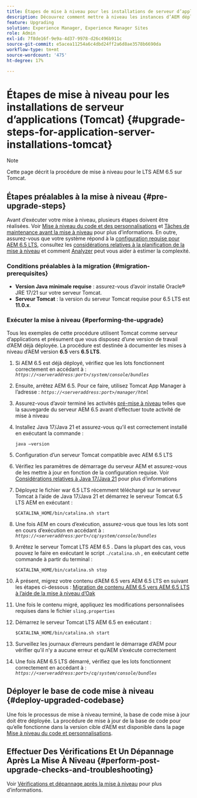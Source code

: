 ```yaml
---
title: Étapes de mise à niveau pour les installations de serveur d’applications (Tomcat)
description: Découvrez comment mettre à niveau les instances d’AEM déployées via Tomcat.
feature: Upgrading
solution: Experience Manager, Experience Manager Sites
role: Admin
exl-id: 7f8de16f-9e9a-4d37-9978-d26c496b911c
source-git-commit: e5acea11254a6c4dbd24ff2a6d8ae3578b6690da
workflow-type: tm+mt
source-wordcount: '475'
ht-degree: 17%

---
```


# Étapes de mise à niveau pour les installations de serveur d’applications (Tomcat) {#upgrade-steps-for-application-server-installations-tomcat}

>[!NOTE]
>
>Cette page décrit la procédure de mise à niveau pour le LTS AEM 6.5 sur Tomcat.

## Étapes préalables à la mise à niveau {#pre-upgrade-steps}

Avant d’exécuter votre mise à niveau, plusieurs étapes doivent être réalisées. Voir [Mise à niveau du code et des personnalisations](/help/sites-deploying/upgrading-code-and-customizations.md) et [Tâches de maintenance avant la mise à niveau](/help/sites-deploying/pre-upgrade-maintenance-tasks.md) pour plus d’informations. En outre, assurez-vous que votre système répond à la [configuration requise pour AEM 6.5 LTS](/help/sites-deploying/technical-requirements.md), consultez les [considérations relatives à la planification de la mise à niveau](/help/sites-deploying/upgrade-planning.md) et comment [Analyzer](/help/sites-deploying/aem-analyzer.md) peut vous aider à estimer la complexité.


### Conditions préalables à la migration {#migration-prerequisites}

* **Version Java minimale requise** : assurez-vous d’avoir installé Oracle® JRE 17/21 sur votre serveur Tomcat.
* **Serveur Tomcat** : la version du serveur Tomcat requise pour 6.5 LTS est **11.0.x**.

### Exécuter la mise à niveau {#performing-the-upgrade}

Tous les exemples de cette procédure utilisent Tomcat comme serveur d’applications et présument que vous disposez d’une version de travail d’AEM déjà déployée. La procédure est destinée à documenter les mises à niveau d’AEM version **6.5** vers **6.5 LTS**.

1. Si AEM 6.5 est déjà déployé, vérifiez que les lots fonctionnent correctement en accédant à : *`https://<serveraddress:port>/system/console/bundles`*
1. Ensuite, arrêtez AEM 6.5. Pour ce faire, utilisez Tomcat App Manager à l’adresse : *`https://<serveraddress:port>/manager/html`*
1. Assurez-vous d’avoir terminé les activités [pré-mise à niveau](#pre-upgrade-steps) telles que la sauvegarde du serveur AEM 6.5 avant d’effectuer toute activité de mise à niveau
1. Installez Java 17/Java 21 et assurez-vous qu’il est correctement installé en exécutant la commande :

   ```
   java –version
   ```

1. Configuration d’un serveur Tomcat compatible avec AEM 6.5 LTS
1. Vérifiez les paramètres de démarrage du serveur AEM et assurez-vous de les mettre à jour en fonction de la configuration requise. Voir [Considérations relatives à Java 17/Java 21](/help/sites-deploying/custom-standalone-install.md#java-considerations) pour plus d’informations
1. Déployez le fichier war 6.5 LTS récemment téléchargé sur le serveur Tomcat à l’aide de Java 17/Java 21 et démarrez le serveur Tomcat 6.5 LTS AEM en exécutant :

   ```
   $CATALINA_HOME/bin/catalina.sh start
   ```

1. Une fois AEM en cours d’exécution, assurez-vous que tous les lots sont en cours d’exécution en accédant à : *`https://<serveraddress:port>/cq/system/console/bundles`*
1. Arrêtez le serveur Tomcat LTS AEM 6.5 . Dans la plupart des cas, vous pouvez le faire en exécutant le script `./catalina.sh` , en exécutant cette commande à partir du terminal :

   ```
   $CATALINA_HOME/bin/catalina.sh stop
   ```

1. À présent, migrez votre contenu d’AEM 6.5 vers AEM 6.5 LTS en suivant les étapes ci-dessous : [Migration de contenu AEM 6.5 vers AEM 6.5 LTS à l’aide de la mise à niveau d’Oak](/help/sites-deploying/aem-65-to-aem-65lts-content-migration-using-oak-upgrade.md)
1. Une fois le contenu migré, appliquez les modifications personnalisées requises dans le fichier `sling.properties`
1. Démarrez le serveur Tomcat LTS AEM 6.5 en exécutant :

   ```
   $CATALINA_HOME/bin/catalina.sh start
   ```

1. Surveillez les journaux d’erreurs pendant le démarrage d’AEM pour vérifier qu’il n’y a aucune erreur et qu’AEM s’exécute correctement
1. Une fois AEM 6.5 LTS démarré, vérifiez que les lots fonctionnent correctement en accédant à : *`https://<serveraddress:port>/cq/system/console/bundles`*

## Déployer le base de code mise à niveau {#deploy-upgraded-codebase}

Une fois le processus de mise à niveau terminé, la base de code mise à jour doit être déployée. La procédure de mise à jour de la base de code pour qu’elle fonctionne dans la version cible d’AEM est disponible dans la page [Mise à niveau du code et personnalisations](/help/sites-deploying/upgrading-code-and-customizations.md).

## Effectuer Des Vérifications Et Un Dépannage Après La Mise À Niveau {#perform-post-upgrade-checks-and-troubleshooting}

Voir [Vérifications et dépannage après la mise à niveau](/help/sites-deploying/post-upgrade-checks-and-troubleshooting.md) pour plus d’informations.
